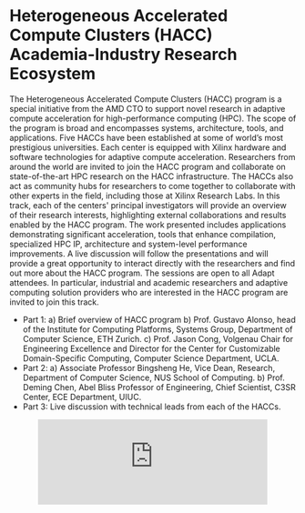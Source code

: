 # Heterogeneous Accelerated Compute Clusters (HACC) Academia-Industry Research Ecosystem
The Heterogeneous Accelerated Compute Clusters (HACC) program is a special initiative from the AMD CTO to support novel research in adaptive compute acceleration for high-performance computing (HPC). The scope of the program is broad and encompasses systems, architecture, tools, and applications. Five HACCs have been established at some of world’s most prestigious universities. Each center is equipped with Xilinx hardware and software technologies for adaptive compute acceleration. Researchers from around the world are invited to join the HACC program and collaborate on state-of-the-art HPC research on the HACC infrastructure. The HACCs also act as community hubs for researchers to come together to collaborate with other experts in the field, including those at Xilinx Research Labs. 
In this track, each of the centers' principal investigators will provide an overview of their research interests, highlighting external collaborations and results enabled by the HACC program. The work presented includes applications demonstrating significant acceleration, tools that enhance compilation, specialized HPC IP, architecture and system-level performance improvements. A live discussion will follow the presentations and will provide a great opportunity to interact directly with the researchers and find out more about the HACC program. The sessions are open to all Adapt attendees. In particular, industrial and academic researchers and adaptive computing solution providers who are interested in the HACC program are invited to join this track. 
- Part 1: a) Brief overview of HACC program b) Prof. Gustavo Alonso, head of the Institute for Computing Platforms, Systems Group, Department of Computer Science, ETH Zurich. c) Prof. Jason Cong, Volgenau Chair for Engineering Excellence and Director for the Center for Customizable Domain-Specific Computing, Computer Science Department, UCLA.  
- Part 2: a) Associate Professor Bingsheng He, Vice Dean, Research, Department of Computer Science, NUS School of Computing.  b) Prof. Deming Chen, Abel Bliss Professor of Engineering, Chief Scientist, C3SR Center, ECE Department, UIUC.  
- Part 3: Live discussion with technical leads from each of the HACCs.

<section style="text-align:center"><iframe class="you-container2" style="text-align:center; border: 0px; background:transparent" src="https://www.youtube.com/embed/ousTRtD4m2Q" title="YouTube video player" frameborder="0" width="80%" height="auto" allow="accelerometer; autoplay; clipboard-write; encrypted-media; gyroscope; picture-in-picture" allowfullscreen="">
	</iframe></section>